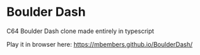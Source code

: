 # Boulder Dash
C64 Boulder Dash clone made entirely in typescript 

Play it in browser here: https://mbembers.github.io/BoulderDash/
